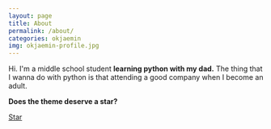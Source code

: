```yaml
---
layout: page
title: About
permalink: /about/
categories: okjaemin
img: okjaemin-profile.jpg
---
```




Hi. I'm a middle school student **learning python with my dad.**
The thing that I wanna do with python is that attending a good company when I become an adult.

**Does the theme deserve a star?**

<a class="github-button" href="https://github.com/sharu725/cards" data-style="mega" data-count-href="/sharu725/cards/stargazers" data-count-api="/repos/sharu725/cards#stargazers_count" data-count-aria-label="# stargazers on GitHub" aria-label="Star sharu725/cards on GitHub">Star</a>
<script async defer src="https://buttons.github.io/buttons.js"></script>